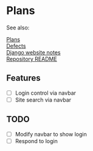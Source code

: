 # Plans

See also:

[Plans](plans.md)<br>
[Defects](defects.md)<br>
[Django website notes](./django-website-notes/README.md)<br>
[Repository README](README.md)

## Features

- [ ] Login control via navbar
- [ ] Site search via navbar

## TODO

- [ ] Modify navbar to show login
- [ ] Respond to login
